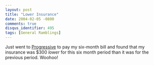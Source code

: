 ```yaml
---
layout: post
title: "Lower Insurance"
date: 2004-02-05 -0800
comments: true
disqus_identifier: 495
tags: [General Ramblings]
---
```

Just went to [Progressive](http://www.progressive.com) to pay my
six-month bill and found that my insurance was $300 *lower* for this
six month period than it was for the previous period. Woohoo!
